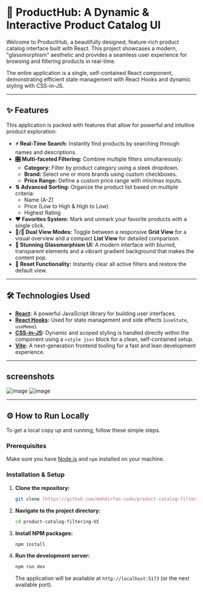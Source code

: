 # 🚀 ProductHub: A Dynamic & Interactive Product Catalog UI

Welcome to ProductHub, a beautifully designed, feature-rich product catalog interface built with React. This project showcases a modern, "glassmorphism" aesthetic and provides a seamless user experience for browsing and filtering products in real-time.

The entire application is a single, self-contained React component, demonstrating efficient state management with React Hooks and dynamic styling with CSS-in-JS.

---

## ✨ Features

This application is packed with features that allow for powerful and intuitive product exploration:

* **⚡ Real-Time Search:** Instantly find products by searching through names and descriptions.
* **🎛️ Multi-faceted Filtering:** Combine multiple filters simultaneously:
    * **Category:** Filter by product category using a sleek dropdown.
    * **Brand:** Select one or more brands using custom checkboxes.
    * **Price Range:** Define a custom price range with min/max inputs.
* **⇅ Advanced Sorting:** Organize the product list based on multiple criteria:
    * Name (A-Z)
    * Price (Low to High & High to Low)
    * Highest Rating
* **❤️ Favorites System:** Mark and unmark your favorite products with a single click.
* **📱/📄 Dual View Modes:** Toggle between a responsive **Grid View** for a visual overview and a compact **List View** for detailed comparison.
* **🎨 Stunning Glassmorphism UI:** A modern interface with blurred, transparent elements and a vibrant gradient background that makes the content pop.
* **🔄 Reset Functionality:** Instantly clear all active filters and restore the default view.

---

## 🛠️ Technologies Used

* **[React](https://reactjs.org/):** A powerful JavaScript library for building user interfaces.
* **[React Hooks](https://reactjs.org/docs/hooks-intro.html):** Used for state management and side effects (`useState`, `useMemo`).
* **[CSS-in-JS](https://styled-components.com/):** Dynamic and scoped styling is handled directly within the component using a `<style jsx>` block for a clean, self-contained setup.
* **[Vite](https://vitejs.dev/):** A next-generation frontend tooling for a fast and lean development experience.

---

## screenshots
![image](https://github.com/mohdirfan-code/product-catalog-filtering-UI/assets/121735252/7841961e-1f7c-474c-8f92-5633b4999f8d)
![image](https://github.com/mohdirfan-code/product-catalog-filtering-UI/assets/121735252/4c44243b-488b-40f0-a7d0-128c707d81e1)


---

## ⚙️ How to Run Locally

To get a local copy up and running, follow these simple steps.

### Prerequisites

Make sure you have [Node.js](https://nodejs.org/en/) and `npm` installed on your machine.

### Installation & Setup

1.  **Clone the repository:**
    ```sh
    git clone [https://github.com/mohdirfan-code/product-catalog-filtering-UI.git](https://github.com/mohdirfan-code/product-catalog-filtering-UI.git)
    ```
2.  **Navigate to the project directory:**
    ```sh
    cd product-catalog-filtering-UI
    ```
3.  **Install NPM packages:**
    ```sh
    npm install
    ```
4.  **Run the development server:**
    ```sh
    npm run dev
    ```
    The application will be available at `http://localhost:5173` (or the next available port).
